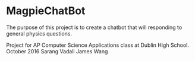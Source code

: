 # MagpieChatBot
The purpose of this project is to create a chatbot that will responding to general physics questions. 

Project for AP Computer Science Applications class at Dublin High School.
October 2016
Sarang Vadali
James Wang
